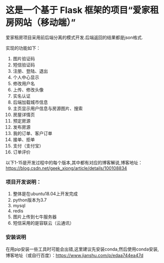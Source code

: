 # 这是一个基于 Flask 框架的项目“爱家租房网站（移动端）”

爱家租房项目采用前后端分离的模式开发.后端返回的结果都是json格式.

实现的功能如下：
1. 图片验证码
2. 短信验证码
3. 注册、登陆、退出
4. 个人中心显示
5. 修改用户名
6. 上传、修改头像
7. 实名认证
8. 后端加载城市信息
9. 主页显示用户信息与房源图片、搜索
10. 房屋详情页
11. 预定房源
12. 发布房源 
13. 我的订单、客户订单
14. 接单、拒单
15. 支付（支付宝）
16. 订单评价

以下1-15是开发过程中的每个版本,其中都有对应的博客解说,博客地址：https://blog.csdn.net/geek_xiong/article/details/100108834

### 项目开发说明：
1. 整体是在ubuntu18.04上开发完成
2. python版本为3.7
3. mysql
4. redis
5. 图片上传到七牛服务器
6. 短信采用的是容联云（云通讯）

### 安装说明
在用pip安装一些工具时可能会出错,这里建议先安装conda,然后使用conda安装,博客地址（或自行百度）：https://www.jianshu.com/p/edaa744ea47d

